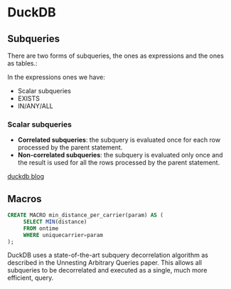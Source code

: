 # DuckDB

## Subqueries

There are two forms of subqueries, the ones as expressions and the ones as tables.:

In the expressions ones we have:

- Scalar subqueries
- EXISTS
- IN/ANY/ALL

### Scalar subqueries

- **Correlated subqueries**: the subquery is evaluated once for each row processed by the parent statement.
- **Non-correlated subqueries**: the subquery is evaluated only once and the result is used for all the rows processed by the parent statement.

[duckdb blog](https://duckdb.org/2023/05/26/correlated-subqueries-in-sql.html)

## Macros

```sql
CREATE MACRO min_distance_per_carrier(param) AS (
     SELECT MIN(distance)
     FROM ontime
     WHERE uniquecarrier=param
);

```

DuckDB uses a state-of-the-art subquery decorrelation algorithm as described in the Unnesting Arbitrary Queries paper. This allows all subqueries to be decorrelated and executed as a single, much more efficient, query.
